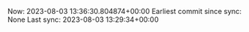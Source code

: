 Now: 2023-08-03 13:36:30.804874+00:00 Earliest commit since sync: None Last sync: 2023-08-03 13:29:34+00:00
